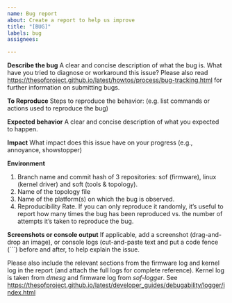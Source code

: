 ```yaml
---
name: Bug report
about: Create a report to help us improve
title: "[BUG]"
labels: bug
assignees:

---
```


**Describe the bug**
A clear and concise description of what the bug is.
What have you tried to diagnose or workaround this issue?
Please also read https://thesofproject.github.io/latest/howtos/process/bug-tracking.html for further information on submitting bugs.

**To Reproduce**
Steps to reproduce the behavior: (e.g. list commands or actions used to reproduce the bug) 

**Expected behavior**
A clear and concise description of what you expected to happen.

**Impact**
What impact does this issue have on your progress (e.g., annoyance, showstopper)

**Environment**
1) Branch name and commit hash of 3 repositories: sof (firmware), linux (kernel driver) and soft (tools & topology).
2) Name of the topology file
3) Name of the platform(s) on which the bug is observed.
4) Reproducibility Rate. If you can only reproduce it randomly, it’s useful to report how many times the bug has been reproduced vs. the number of attempts it’s taken to reproduce the bug.

**Screenshots or console output**
If applicable, add a screenshot (drag-and-drop an image), or console logs
(cut-and-paste text and put a code fence (\`\`\`) before and after, to help
explain the issue.

Please also include the relevant sections from the firmware log and kernel log in the report (and attach the full logs for complete reference). Kernel log is taken from *dmesg* and firmware log from *sof-logger*. See https://thesofproject.github.io/latest/developer_guides/debugability/logger/index.html
